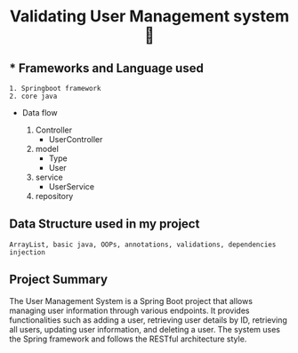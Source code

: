 <!-- Headinga -->
# <p style="text-align: center;"> Validating User Management system👋</p>

## * Frameworks and Language used


    1. Springboot framework
    2. core java


*  Data flow 

    1. Controller
       * UserController
    2. model
        * Type
        * User
    3. service
        * UserService
    4. repository
   


## Data Structure used in my project


    ArrayList, basic java, OOPs, annotations, validations, dependencies injection




## Project Summary
 
The User Management System is a Spring Boot project that allows managing user information through various endpoints. It provides functionalities such as adding a user, retrieving user details by ID, retrieving all users, updating user information, and deleting a user. The system uses the Spring framework and follows the RESTful architecture style.
